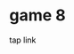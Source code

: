 <h1>game 8</h1>
<a href="https://raffneptune-game8.vercel.app" style="color: black; text-decoration: none;">tap link</a>
